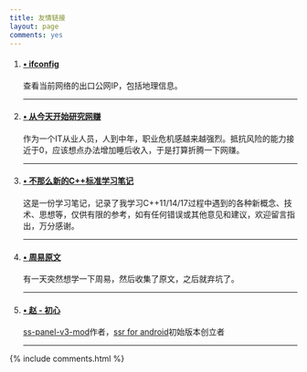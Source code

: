 ```yaml
---
title: 友情链接
layout: page
comments: yes
---
```

<div class="main-post-list">
  <ol class="post-list">
    <li>
      <h4 class="post-list__post-title post-title"><a href="https://ifconfig.ismisv.com/" title="ifconfig" target="_blank"> &#8226; ifconfig</a></h4>
      <p class="excerpt">查看当前网络的出口公网IP，包括地理信息。</p>
      <hr class="post-list__divider" />
    </li>
    <li>
      <h4 class="post-list__post-title post-title"><a href="https://earn.ismisv.com/" title="从今天开始研究网赚" target="_blank"> &#8226; 从今天开始研究网赚</a></h4>
      <p class="excerpt">作为一个IT从业人员，人到中年，职业危机感越来越强烈。抵抗风险的能力接近于0，应该想点办法增加睡后收入，于是打算折腾一下网赚。</p>
      <hr class="post-list__divider" />
    </li>
    <li>
      <h4 class="post-list__post-title post-title"><a href="https://cxxstd.ismisv.com/" title="不那么新的C++标准学习笔记" target="_blank"> &#8226; 不那么新的C++标准学习笔记</a></h4>
      <p class="excerpt">这是一份学习笔记，记录了我学习C++11/14/17过程中遇到的各种新概念、技术、思想等，仅供有限的参考，如有任何错误或其他意见和建议，欢迎留言指出，万分感谢。</p>
      <hr class="post-list__divider" />
    </li>
    <li>
      <h4 class="post-list__post-title post-title"><a href="https://minidump.info/iching/" title="周易" target="_blank"> &#8226; 周易原文</a></h4>
      <p class="excerpt">有一天突然想学一下周易，然后收集了原文，之后就弃坑了。</p>
      <hr class="post-list__divider" />
    </li>
    <li>
      <h4 class="post-list__post-title post-title"><a href="http://www.zhaoj.in" title="赵 - 初心: http://www.zhaoj.in" target="_blank"> &#8226; 赵 - 初心</a></h4>
      <p class="excerpt"><a href="https://github.com/glzjin/ss-panel-v3-mod" target="_blank">ss-panel-v3-mod</a>作者，<a href="https://github.com/glzjin/shadowsocksr-android" target="_blank">ssr for android</a>初始版本创立者</p>
      <hr class="post-list__divider" />
    </li>
  </ol>  

</div>


{% include comments.html %}
